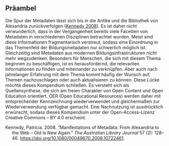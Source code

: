 ## Präambel

Die Spur der Metadaten lässt sich bis in die Antike und die Bibliothek von Alexandria zurückverfolgen ([Kennedy 2008](#ref-kennedymmawona2008)). Es ist daher nicht verwunderlich, dass in der Vergangenheit bereits viele Facetten von Metadaten in verschiedenen Disziplinen betrachtet wurden. Meist sind diese Informationen fragmentarisch verstreut, sodass eine Einordnung in das Themenfeld der Bildungsmetadaten nur schwerlich möglich ist. Gleichzeitig sind Metadaten aus modernen Bildungsinfrastrukturen nicht mehr wegzudenken. Besonders für Menschen, die sich mit diesem Thema beginnen zu beschäftigen, ist es herausfordernd, die relevanten Informationen zu finden und miteinander zu verknüpfen. Aber auch nach jahrelanger Erfahrung mit dem Thema kommt häufig der Wunsch auf, Themen nachzuschlagen oder auch aktualisieren zu können. Diese Lücke möchte dieses Kompendium schließen. Es versteht sich als Quellensynthese, die sich am freien Charakter von Open Content und Open Education orientiert. OER (Open Educational Resources) werden daher mit entsprechender Kennzeichnung wiederverwendet und gleichermaßen zur Wiederverwendung verfügbar gemacht. Eine Nachnutzung ist ausdrücklich erwünscht, sodass dieses Kompendium unter der Open-Access-Lizenz Creative Commons – BY 4.0 erscheint.

<div id="refs" class="references csl-bib-body hanging-indent" entry-spacing="0">

<div id="ref-kennedymmawona2008" class="csl-entry">

Kennedy, Patricia. 2008. “Manifestations of Metadata: From Alexandria to the Web – Old Is New Again.” *The Australian Library Journal* 57 (2): 128–46. <https://doi.org/10.1080/00049670.2008.10722461>.

</div>

</div>

